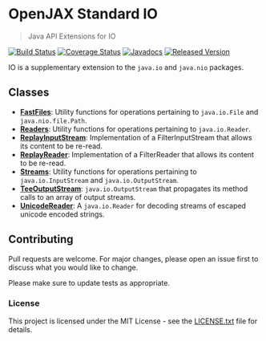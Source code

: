 # OpenJAX Standard IO

> Java API Extensions for IO

[![Build Status](https://travis-ci.org/openjax/standard-io.png)](https://travis-ci.org/openjax/standard-io)
[![Coverage Status](https://coveralls.io/repos/github/openjax/standard-io/badge.svg)](https://coveralls.io/github/openjax/standard-io)
[![Javadocs](https://www.javadoc.io/badge/org.openjax.standard/io.svg)](https://www.javadoc.io/doc/org.openjax.standard/io)
[![Released Version](https://img.shields.io/maven-central/v/org.openjax.standard/io.svg)](https://mvnrepository.com/artifact/org.openjax.standard/io)

IO is a supplementary extension to the `java.io` and `java.nio` packages.

## Classes

* **[FastFiles](src/main/java/org/openjax/standard/io/FastFiles.java)**: Utility functions for operations pertaining to `java.io.File` and `java.nio.file.Path`.
* **[Readers](src/main/java/org/openjax/standard/io/Readers.java)**: Utility functions for operations pertaining to `java.io.Reader`.
* **[ReplayInputStream](src/main/java/org/openjax/standard/io/ReplayInputStream.java)**: Implementation of a FilterInputStream that allows its content to be re-read.
* **[ReplayReader](src/main/java/org/openjax/standard/io/ReplayReader.java)**: Implementation of a FilterReader that allows its content to be re-read.
* **[Streams](src/main/java/org/openjax/standard/io/Streams.java)**: Utility functions for operations pertaining to `java.io.InputStream` and `java.io.OutputStream`.
* **[TeeOutputStream](src/main/java/org/openjax/standard/io/TeeOutputStream.java)**: `java.io.OutputStream` that propagates its method calls to an array of output streams.
* **[UnicodeReader](src/main/java/org/openjax/standard/io/UnicodeReader.java)**: A `java.io.Reader` for decoding streams of escaped unicode encoded strings.

## Contributing

Pull requests are welcome. For major changes, please open an issue first to discuss what you would like to change.

Please make sure to update tests as appropriate.

### License

This project is licensed under the MIT License - see the [LICENSE.txt](LICENSE.txt) file for details.